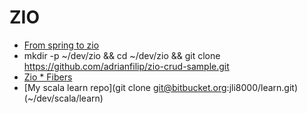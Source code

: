 # ZIO
* [From spring to zio](https://github.com/adrianfilip/zio-crud-sample.git)
*  mkdir -p ~/dev/zio && cd ~/dev/zio && git clone https://github.com/adrianfilip/zio-crud-sample.git 
* [Zio * Fibers](https://blog.rockthejvm.com/zio-fibers)  
* [My scala learn repo](git clone git@bitbucket.org:jli8000/learn.git)(~/dev/scala/learn) 


